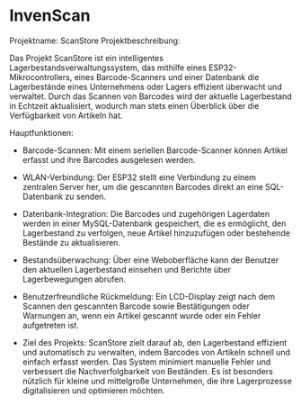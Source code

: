 # InvenScan
Projektname: ScanStore
Projektbeschreibung:

Das Projekt ScanStore ist ein intelligentes Lagerbestandsverwaltungssystem, das mithilfe eines ESP32-Mikrocontrollers, eines Barcode-Scanners und einer Datenbank die Lagerbestände eines Unternehmens oder Lagers effizient überwacht und verwaltet. Durch das Scannen von Barcodes wird der aktuelle Lagerbestand in Echtzeit aktualisiert, wodurch man stets einen Überblick über die Verfügbarkeit von Artikeln hat.

Hauptfunktionen:

- Barcode-Scannen: Mit einem seriellen Barcode-Scanner können Artikel erfasst und ihre Barcodes ausgelesen werden.

- WLAN-Verbindung: Der ESP32 stellt eine Verbindung zu einem zentralen Server her, um die gescannten Barcodes direkt an eine SQL-Datenbank zu senden.

- Datenbank-Integration: Die Barcodes und zugehörigen Lagerdaten werden in einer MySQL-Datenbank gespeichert, die es ermöglicht, den Lagerbestand zu verfolgen, neue Artikel hinzuzufügen oder bestehende Bestände zu aktualisieren.

- Bestandsüberwachung: Über eine Weboberfläche kann der Benutzer den aktuellen Lagerbestand einsehen und Berichte über Lagerbewegungen abrufen.

- Benutzerfreundliche Rückmeldung: Ein LCD-Display zeigt nach dem Scannen den gescannten Barcode sowie Bestätigungen oder Warnungen an, wenn ein Artikel gescannt wurde oder ein Fehler aufgetreten ist.

- Ziel des Projekts: ScanStore zielt darauf ab, den Lagerbestand effizient und automatisch zu verwalten, indem Barcodes von Artikeln schnell und einfach erfasst werden. Das System minimiert manuelle Fehler und verbessert die Nachverfolgbarkeit von Beständen. Es ist besonders nützlich für kleine und mittelgroße Unternehmen, die ihre Lagerprozesse digitalisieren und optimieren möchten.

